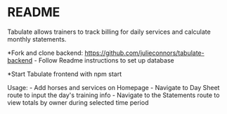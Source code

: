 # README

Tabulate allows trainers to track billing for daily services and calculate monthly statements. 

*Fork and clone backend: https://github.com/julieconnors/tabulate-backend
    - Follow Readme instructions to set up database

*Start Tabulate frontend with npm start

Usage:
    - Add horses and services on Homepage
    - Navigate to Day Sheet route to input the day's training info
    - Navigate to the Statements route to view totals by owner during selected time period 


